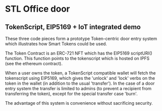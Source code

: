 # STL Office door

## TokenScript, EIP5169 + IoT integrated demo

These three code pieces form a prototype Token-centric door entry system which illustrates how Smart Tokens could be used.

The Token Contract is an ERC-721 NFT which has the EIP5169 scriptURI() function. This function points to the tokenscript which is hosted on IPFS (see the ethereum contract).

When a user owns the token, a TokenScript compatible wallet will fetch the tokenscript using EIP5169, which gives the 'unlock' and 'lock' verbs on the token in the wallet (in addition to the usual 'transfer'). In the case of a door entry system the transfer is limited to admins (to prevent a recipient from transferring the token), except for the special transfer case 'burn'.

The advantage of this system is convenience without sacrificing security.
